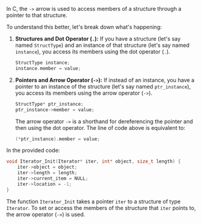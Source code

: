 In C, the `->` arrow is used to access members of a structure through a pointer to that structure.

To understand this better, let's break down what's happening:

1. **Structures and Dot Operator (`.`):** If you have a structure (let's say named `StructType`) and an instance of that structure (let's say named `instance`), you access its members using the dot operator (`.`).

    ```c
    StructType instance;
    instance.member = value;
    ```

2. **Pointers and Arrow Operator (`->`):** If instead of an instance, you have a pointer to an instance of the structure (let's say named `ptr_instance`), you access its members using the arrow operator (`->`).

    ```c
    StructType* ptr_instance;
    ptr_instance->member = value;
    ```

    The arrow operator `->` is a shorthand for dereferencing the pointer and then using the dot operator. The line of code above is equivalent to:

    ```c
    (*ptr_instance).member = value;
    ```

In the provided code:

```c
void Iterator_Init(Iterator* iter, int* object, size_t length) {
    iter->object = object;
    iter->length = length;
    iter->current_item = NULL;
    iter->location = -1;
}
```

The function `Iterator_Init` takes a pointer `iter` to a structure of type `Iterator`. To set or access the members of the structure that `iter` points to, the arrow operator (`->`) is used.